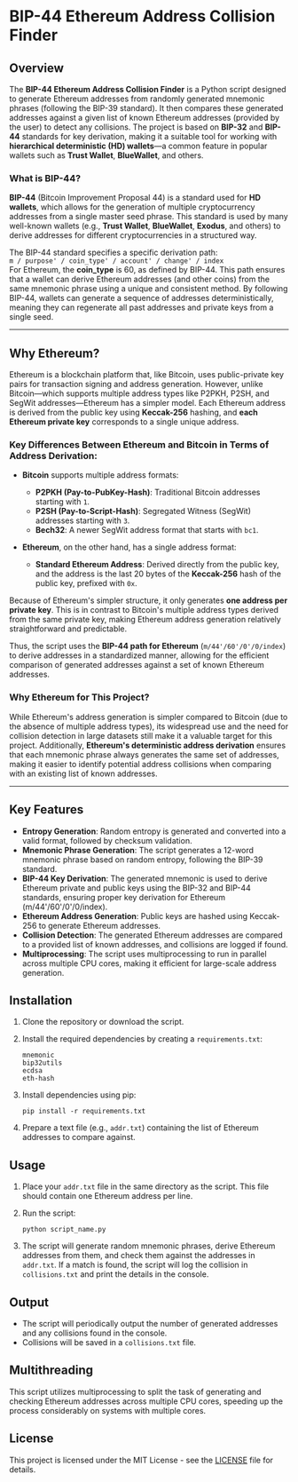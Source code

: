 # BIP-44 Ethereum Address Collision Finder

## Overview

The **BIP-44 Ethereum Address Collision Finder** is a Python script designed to generate Ethereum addresses from randomly generated mnemonic phrases (following the BIP-39 standard). It then compares these generated addresses against a given list of known Ethereum addresses (provided by the user) to detect any collisions. The project is based on **BIP-32** and **BIP-44** standards for key derivation, making it a suitable tool for working with **hierarchical deterministic (HD) wallets**—a common feature in popular wallets such as **Trust Wallet**, **BlueWallet**, and others.

### What is BIP-44?

**BIP-44** (Bitcoin Improvement Proposal 44) is a standard used for **HD wallets**, which allows for the generation of multiple cryptocurrency addresses from a single master seed phrase. This standard is used by many well-known wallets (e.g., **Trust Wallet**, **BlueWallet**, **Exodus**, and others) to derive addresses for different cryptocurrencies in a structured way.

The BIP-44 standard specifies a specific derivation path:  
`m / purpose' / coin_type' / account' / change' / index`  
For Ethereum, the **coin_type** is 60, as defined by BIP-44. This path ensures that a wallet can derive Ethereum addresses (and other coins) from the same mnemonic phrase using a unique and consistent method. By following BIP-44, wallets can generate a sequence of addresses deterministically, meaning they can regenerate all past addresses and private keys from a single seed.

---

## Why Ethereum?

Ethereum is a blockchain platform that, like Bitcoin, uses public-private key pairs for transaction signing and address generation. However, unlike Bitcoin—which supports multiple address types like P2PKH, P2SH, and SegWit addresses—Ethereum has a simpler model. Each Ethereum address is derived from the public key using **Keccak-256** hashing, and **each Ethereum private key** corresponds to a single unique address. 

### Key Differences Between Ethereum and Bitcoin in Terms of Address Derivation:

- **Bitcoin** supports multiple address formats:
  - **P2PKH (Pay-to-PubKey-Hash)**: Traditional Bitcoin addresses starting with `1`.
  - **P2SH (Pay-to-Script-Hash)**: Segregated Witness (SegWit) addresses starting with `3`.
  - **Bech32**: A newer SegWit address format that starts with `bc1`.

- **Ethereum**, on the other hand, has a single address format:
  - **Standard Ethereum Address**: Derived directly from the public key, and the address is the last 20 bytes of the **Keccak-256** hash of the public key, prefixed with `0x`.

Because of Ethereum's simpler structure, it only generates **one address per private key**. This is in contrast to Bitcoin's multiple address types derived from the same private key, making Ethereum address generation relatively straightforward and predictable. 

Thus, the script uses the **BIP-44 path for Ethereum** (`m/44'/60'/0'/0/index`) to derive addresses in a standardized manner, allowing for the efficient comparison of generated addresses against a set of known Ethereum addresses.

### Why Ethereum for This Project?

While Ethereum's address generation is simpler compared to Bitcoin (due to the absence of multiple address types), its widespread use and the need for collision detection in large datasets still make it a valuable target for this project. Additionally, **Ethereum's deterministic address derivation** ensures that each mnemonic phrase always generates the same set of addresses, making it easier to identify potential address collisions when comparing with an existing list of known addresses.

---

## Key Features

- **Entropy Generation**: Random entropy is generated and converted into a valid format, followed by checksum validation.
- **Mnemonic Phrase Generation**: The script generates a 12-word mnemonic phrase based on random entropy, following the BIP-39 standard.
- **BIP-44 Key Derivation**: The generated mnemonic is used to derive Ethereum private and public keys using the BIP-32 and BIP-44 standards, ensuring proper key derivation for Ethereum (m/44'/60'/0'/0/index).
- **Ethereum Address Generation**: Public keys are hashed using Keccak-256 to generate Ethereum addresses.
- **Collision Detection**: The generated Ethereum addresses are compared to a provided list of known addresses, and collisions are logged if found.
- **Multiprocessing**: The script uses multiprocessing to run in parallel across multiple CPU cores, making it efficient for large-scale address generation.

## Installation

1. Clone the repository or download the script.
2. Install the required dependencies by creating a `requirements.txt`:

    ```
    mnemonic
    bip32utils
    ecdsa
    eth-hash
    ```

3. Install dependencies using pip:

    ```
    pip install -r requirements.txt
    ```

4. Prepare a text file (e.g., `addr.txt`) containing the list of Ethereum addresses to compare against.

## Usage

1. Place your `addr.txt` file in the same directory as the script. This file should contain one Ethereum address per line.
2. Run the script:

    ```
    python script_name.py
    ```

3. The script will generate random mnemonic phrases, derive Ethereum addresses from them, and check them against the addresses in `addr.txt`. If a match is found, the script will log the collision in `collisions.txt` and print the details in the console.

## Output

- The script will periodically output the number of generated addresses and any collisions found in the console.
- Collisions will be saved in a `collisions.txt` file.

## Multithreading

This script utilizes multiprocessing to split the task of generating and checking Ethereum addresses across multiple CPU cores, speeding up the process considerably on systems with multiple cores.

## License

This project is licensed under the MIT License - see the [LICENSE](LICENSE) file for details.

